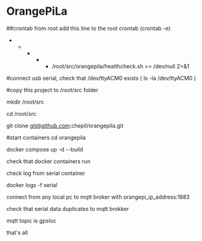 # OrangePiLa

##crontab from root
add this line to the root crontab (crontab -e)
* * * * * /root/src/orangepila/healthcheck.sh >> /dev/null 2>&1

#connect usb serial, check that /dev/ttyACM0 exists ( ls -la /dev/ttyACM0 )

#copy this project to /root/src folder

mkdir /root/src

cd /root/src

git clone git@github.com:chepil/orangepila.git

#start containers
cd orangepila

docker compose up -d --build

check that docker containers run

check log from serial container

docker logs -f serial

connect from any local pc to mqtt broker with orangepi_ip_address:1883

check that serial data duplicates to mqtt brokker

mqtt topic is gpsloc

that's all

